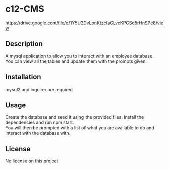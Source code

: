 # c12-CMS
https://drive.google.com/file/d/1Y5U29vLonKtzcfaCLvcKPCSq5rHnSPe8/view

## Description
A mysql application to allow you to interact with an employee database.</br>
You can view all the tables and update them with the prompts given.

## Installation
mysql2 and inquirer are required 

## Usage
Create the database and seed it using the provided files. Install the dependencies and run npm start. </br>
You will then be prompted with a list of what you are available to do and interact with the database with.
## License
No license on this project

